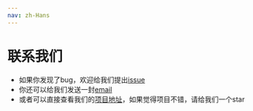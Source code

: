 ```yaml
---
nav: zh-Hans
---
```


# 联系我们
* 如果你发现了bug，欢迎给我们提出[issue](https://github.com/godbmw/book/issues)
* 你还可以给我们发送一封[email](godbmw.com@gmail.com)
* 或者可以直接查看我们的[项目地址](https://github.com/godbmw/onebook)，如果觉得项目不错，请给我们一个star